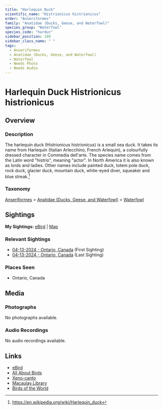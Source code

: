 ```yaml
---
title: "Harlequin Duck"
scientific_name: "Histrionicus histrionicus"
order: "Anseriformes"
family: "Anatidae (Ducks, Geese, and Waterfowl)"
species_group: "Waterfowl"
species_code: "harduc"
sidebar_position: 199
sidebar_class_name: " "
tags: 
  - Anseriformes
  - Anatidae (Ducks, Geese, and Waterfowl)
  - Waterfowl
  - Needs Photo
  - Needs Audio
---
```


# Harlequin Duck <span className='sci_name'>Histrionicus histrionicus</span>

## Overview

### Description
The harlequin duck (Histrionicus histrionicus) is a small sea duck. It takes its name from Harlequin (Italian Arlecchino, French Arlequin), a colourfully dressed character in Commedia dell'arte. The species name comes from the Latin word "histrio", meaning "actor". In North America it is also known as lords and ladies. Other names include painted duck, totem pole duck, rock duck, glacier duck, mountain duck, white-eyed diver, squeaker and blue streak.[^1]

[^1]: https://en.wikipedia.org/wiki/Harlequin_duck

### Taxonomy
[Anseriformes](/tags/anseriformes) > [Anatidae (Ducks, Geese, and Waterfowl)](/tags/anatidae-ducks-geese-and-waterfowl) > [Waterfowl](/tags/waterfowl)


## Sightings

**My Sightings:** [eBird](https://ebird.org/lifelist?r=world&time=life&spp=harduc) | [Map](/map?species_code=harduc)

### Relevant Sightings

* [04-13-2024 - Ontario, Canada](https://ebird.org/checklist/S169076500) (First Sighting)
* [04-13-2024 - Ontario, Canada](https://ebird.org/checklist/S168448531) (Last Sighting)

### Places Seen

* Ontario, Canada



## Media
### Photographs
No photographs available.

### Audio Recordings
No audio recordings available.

## Links
* [eBird](https://ebird.org/species/harduc) 
* [All About Birds](https://www.allaboutbirds.org/guide/harduc) 
* [Xeno-canto](https://www.xeno-canto.org/species/histrionicus-histrionicus) 
* [Macaulay Library](https://search.macaulaylibrary.org/catalog?taxonCode=harduc&sort=rating_rank_desc)
* [Birds of the World](https://birdsoftheworld.org/bow/species/harduc)
